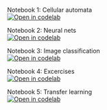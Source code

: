 Notebook 1: Cellular automata <br />
[![Open in codelab](https://colab.research.google.com/assets/colab-badge.svg)](https://colab.research.google.com/github/raoulg/intro-ai/blob/main/notebooks/01_cellular_automata.ipynb)

Notebook 2: Neural nets <br />
[![Open in codelab](https://colab.research.google.com/assets/colab-badge.svg)](https://colab.research.google.com/github/raoulg/intro-ai/blob/main/notebooks/02_neuralnets.ipynb)

Notebook 3: Image classification <br />
[![Open in codelab](https://colab.research.google.com/assets/colab-badge.svg)](https://colab.research.google.com/github/raoulg/intro-ai/blob/main/notebooks/03_image_classification.ipynb)

Notebook 4: Excercises <br />
[![Open in codelab](https://colab.research.google.com/assets/colab-badge.svg)](https://colab.research.google.com/github/raoulg/intro-ai/blob/main/notebooks/04_exercises.ipynb)

Notebook 5: Transfer learning <br />
[![Open in codelab](https://colab.research.google.com/assets/colab-badge.svg)](https://colab.research.google.com/github/raoulg/intro-ai/blob/main/notebooks/05_transfer_learning.ipynb)
